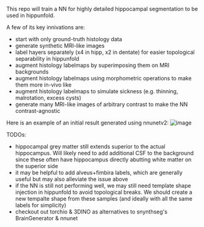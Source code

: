 This repo will train a NN for highly detailed hippocampal segmentation to be used in hippunfold.

A few of its key innivations are:
- start with only ground-truth histology data
- generate synthetic MRI-like images
- label hayers separately (x4 in hipp, x2 in dentate) for easier topological separability in hippunfold
- augment histology labelmaps by superimposing them on MRI backgrounds
- augment histology labelmaps using morphometric operations to make them more in-vivo like
- augment histology labelmaps to simulate sickness (e.g. thinning, malrotation, excess cysts)
- generate many MRI-like images of arbitrary contrast to make the NN contrast-agnostic

Here is an example of an initial result generated using nnunetv2:
![image](https://github.com/user-attachments/assets/448599fd-075f-4c08-981d-13ec2abe7798)

TODOs:
- hippocampal grey matter still extends superior to the actual hippocampus. Will likely need to add additional CSF to the background since these often have hippocampus directly abutting white matter on the superior side
- it may be helpful to add alveus+fimbira labels, which are generally useful but may also alleviate the issue above
- if the NN is still not performing well, we may still need template shape injection in hippunfold to avoid topological breaks. We should create a new tempalte shape from these samples (and ideally with all the same labels for simplicity)
- checkout out torchio & 3DINO as alternatives to snynthseg's BrainGenerator & nnunet
